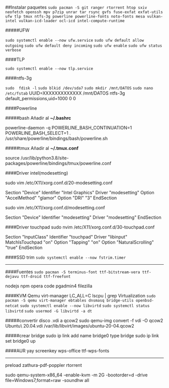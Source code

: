 ##Instalar paquetes
`sudo pacman -S git ranger rtorrent htop sxiv neofetch openssh mpv p7zip unrar tar rsync gvfs fuse-exfat exfat-utils ufw tlp tmux ntfs-3g powerline powerline-fonts noto-fonts mesa vulkan-intel vulkan-icd-loader ocl-icd intel-compute-runtime`

#####UFW

`sudo systemctl enable --now ufw.service`
`sudo ufw default allow outgoing`
`sudo ufw default deny incoming`
`sudo ufw enable`
`sudo ufw status verbose`

####TLP

`sudo systemctl enable --now tlp.service`

####ntfs-3g

`sudo  fdisk -l`
`sudo blkid /dev/sda7`
`sudo mkdir /mnt/DATOS`
`sudo nano /etc/fstab`
UUID=XXXXXXXXXXXXX /mnt/DATOS ntfs-3g default_permissions,uid=1000 0 0

####Powerline

#####bash
Añadir al **~/.bashrc**

powerline-daemon -q 
POWERLINE_BASH_CONTINUATION=1
POWERLINE_BASH_SELECT=1
. /usr/share/powerline/bindings/bash/powerline.sh

#####tmux
Añadir al **~/.tmux.conf**

source /usr/lib/python3.8/site-packages/powerline/bindings/tmux/powerline.conf

####Driver intel(modesetting)

sudo vim /etc/X11/xorg.conf.d/20-modesetting.conf

Section "Device"
    Identifier "Intel Graphics"
    Driver    "modesetting"
    Option    "AccelMethod" "glamor"
    Option    "DRI" "3"
EndSection

sudo vim /etc/X11/xorg.conf.d/modesetting.conf

Section "Device"
    Identifier "modesetting"
    Driver    "modesetting"
EndSection

####Driver touchpad
sudo nvim /etc/X11/xorg.conf.d/30-touchpad.conf 

Section "InputClass"
    Identifier "touchpad"
    Driver "libinput"
    MatchIsTouchpad "on"
    Option "Tapping" "on"
    Option "NaturalScrolling" "true"
EndSection

####SSD trim 
`sudo systemctl enable --now fstrim.timer`

---
####Fuentes 
`sudo pacman -S terminus-font ttf-bitstream-vera ttf-dejavu ttf-droid ttf-freefont` 

nodejs npm opera code pgadmin4 filezilla 

####KVM Qemu virt-manager
LC_ALL=C lscpu | grep Virtualization
`sudo pacman -S qemu virt-manager ebtables dnsmasq bridge-utils openbsd-netcat`
`sudo systemctl enable --now libvirtd`
`sudo systemctl status libvirtd`
`sudo usermod -G libvirtd -a dt`

#####convertir disco .vdi a qcow2
sudo qemu-img convert -f vdi -O qcow2 Ubuntu\ 20.04.vdi /var/lib/libvirt/images/ubuntu-20-04.qcow2

#####crear bridge 
sudo ip link add name bridge0 type bridge
sudo ip link set bridge0 up

####AUR
yay
screenkey
wps-office ttf-wps-fonts

---
preload
zathura-pdf-poppler
rtorrent


sudo qemu-system-x86_64 -enable-kvm -m 2G -bootorder=d -drive file=Windows7,format=raw -soundhw all
